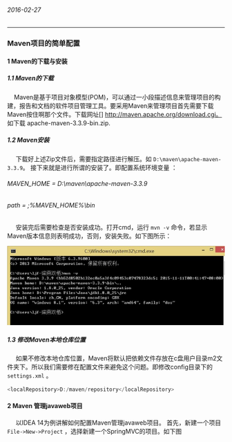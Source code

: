 ###### 2016-02-27
---
### Maven项目的简单配置  
#### 1 Maven的下载与安装  
##### 1.1 Maven的下载  
&nbsp;&nbsp;&nbsp;&nbsp;Maven是基于项目对象模型(POM)，可以通过一小段描述信息来管理项目的构建，报告和文档的软件项目管理工具。要采用Maven来管理项目首先需要下载Maven按住啊那个文件。下载网址[] http://maven.apache.org/download.cgi。 如下载 apache-maven-3.3.9-bin.zip.  
##### 1.2 Maven安装   
&nbsp;&nbsp;&nbsp;&nbsp; 下载好上述Zip文件后，需要指定路径进行解压。如 ` D:\maven\apache-maven-3.3.9 `。
接下来就是进行所谓的安装了。即配置系统环境变量 ：  
###### MAVEN_HOME = D:\maven\apache-maven-3.3.9  
###### path = ;%MAVEN_HOME%\bin   
&nbsp;&nbsp;&nbsp;&nbsp; 安装完后需要检查是否安装成功。打开cmd，运行 ` mvn -v ` 命令，若显示Maven版本信息则表明成功，否则，安装失败。如下图所示：  

![](img/2016022701.jpg)   

##### 1.3 修改Maven本地仓库位置  
&nbsp;&nbsp;&nbsp;&nbsp; 如果不修改本地仓库位置，Maven将默认把依赖文件存放在c盘用户目录m2文件夹下。所以我们需要修在配置文件来避免这个问题。即修改config目录下的` settings.xml ` 。  
```java  
<localRepository>D:/maven/repository</localRepository>  
```  
#### 2 Maven 管理javaweb项目  
&nbsp;&nbsp;&nbsp;&nbsp; 以IDEA 14为例讲解如何配置Maven管理javaweb项目。 首先，新建一个项目 ` File->New->Project ` ，选择新建一个SpringMVC的项目。如下图  
